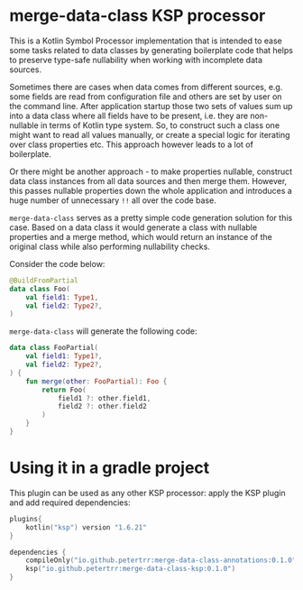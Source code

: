 # merge-data-class KSP processor
This is a Kotlin Symbol Processor implementation that is intended to ease some tasks related to data classes by generating
boilerplate code that helps to preserve type-safe nullability when working with incomplete data sources.

Sometimes there are cases when data comes from different sources, e.g. some fields are read from configuration file
and others are set by user on the command line. After application startup those two sets of values sum up into a data class
where all fields have to be present, i.e. they are non-nullable in terms of Kotlin type system. So, to construct such a class
one might want to read all values manually, or create a special logic for iterating over class properties etc.
This approach however leads to a lot of boilerplate.

Or there might be another approach - to make properties nullable, construct data class instances from all data sources 
and then merge them. However, this passes nullable properties down the whole application and introduces a huge number of
unnecessary `!!` all over the code base.

`merge-data-class` serves as a pretty simple code generation solution for this case. Based on a data class it would generate
a class with nullable properties and a merge method, which would return an instance of the original class while also performing
nullability checks.

Consider the code below:
```kotlin
@BuildFromPartial
data class Foo(
    val field1: Type1,
    val field2: Type2?,
)
```

`merge-data-class` will generate the following code:

```kotlin
data class FooPartial(
    val field1: Type1?,
    val field2: Type2?,
) {
    fun merge(other: FooPartial): Foo {
        return Foo(
            field1 ?: other.field1,
            field2 ?: other.field2
        )
    }
}
```

# Using it in a gradle project
This plugin can be used as any other KSP processor: apply the KSP plugin and add required dependencies:
```kotlin
plugins{
    kotlin("ksp") version "1.6.21"
}

dependencies {
    compileOnly("io.github.petertrr:merge-data-class-annotations:0.1.0")
    ksp("io.github.petertrr:merge-data-class-ksp:0.1.0")
}
```
